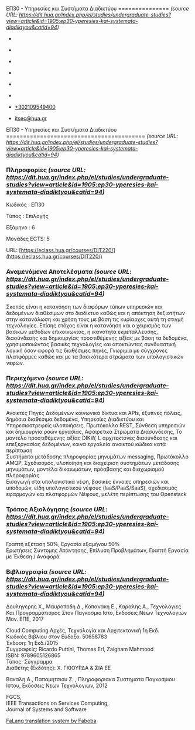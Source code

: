 ΕΠ30 - Υπηρεσίες και Συστήματα Διαδικτύου
===============    *(source URL: https://dit.hua.gr/index.php/el/studies/undergraduate-studies?view=article&id=1905:ep30-yperesies-kai-systemata-diadiktyou&catid=94)*

*   [](https://www.facebook.com/ditharokopio)
*   [](https://www.youtube.com/channel/UCEHkYirpXF1nSLxDCrfDZ4A)
*   [](https://www.linkedin.com/company/77699385)
*   [](https://www.instagram.com/dithua)

*   [](https://dit.hua.gr/index.php/el/studies/undergraduate-studies)
*   [](https://dit.hua.gr/index.php/en/studies/undergraduate-studies)

*   [+302109549400](tel:+302109549400)
*   [itsec@hua.gr](mailto:itsec@hua.gr)

ΕΠ30 - Υπηρεσίες και Συστήματα Διαδικτύου
=========================================  *(source URL: https://dit.hua.gr/index.php/el/studies/undergraduate-studies?view=article&id=1905:ep30-yperesies-kai-systemata-diadiktyou&catid=94)*

### Πληροφορίες  *(source URL: https://dit.hua.gr/index.php/el/studies/undergraduate-studies?view=article&id=1905:ep30-yperesies-kai-systemata-diadiktyou&catid=94)*

Κωδικός : ΕΠ30

Τύπος : Επιλογής

Εξάμηνο : 6

Μονάδες ECTS: 5

URL: [https://eclass.hua.gr/courses/DIT220/](https://eclass.hua.gr/courses/DIT220/)

### Αναμενόμενα Αποτελέσματα  *(source URL: https://dit.hua.gr/index.php/el/studies/undergraduate-studies?view=article&id=1905:ep30-yperesies-kai-systemata-diadiktyou&catid=94)*

Σκοπός είναι η κατανόηση των διαφόρων τύπων υπηρεσιών και δεδομένων διαθέσιμων στο διαδίκτυο καθώς και η απόκτηση δεξιοτήτων στην κατανάλωση και χρήση τους με βάση τις κυρίαρχες αυτή τη στιγμή τεχνολογίες. Επίσης στόχος είναι η κατανόηση και ο χειρισμός των βασικών μεθόδων επικοινωνίας, η ικανότητα εκμετάλλευσης, διασύνδεσης και δημιουργίας προστιθέμενης αξίας με βάση τα δεδομένα, χρησιμοποιώντας βασικές τεχνολογίες και αποκτώντας συνδυαστική λογική όσον αφορά τις διαθέσιμες πηγές, Γνωριμία με σύγχρονες πλατφόρμες καθώς και με τα βασικότερα στρώματα των υπολογιστικών νεφών.

### Περιεχόμενο  *(source URL: https://dit.hua.gr/index.php/el/studies/undergraduate-studies?view=article&id=1905:ep30-yperesies-kai-systemata-diadiktyou&catid=94)*

Ανοικτές Πηγές Δεδομένων κοινωνικά δίκτυα και APIs, έξυπνες πόλεις, δημόσια διαθέσιμα δεδομένα, Υπηρεσίες Διαδικτύου και Υπηρεσιοστρεφείς υλοποιήσεις, Πρωτόκολλο REST, Σύνθεση υπηρεσιών και δημιουργία ροών εργασίας, Αφαιρετικά Στρώματα Διασύνδεσης, Το μοντέλο προστιθέμενης αξίας DIKW, L αρχιτεκτονές διασύνδεσης και επεξεργασίας δεδομένων, κοινά εργαλεία ανοικτού κώδικα κατά περίπτωση  
Συστήματα μετάδοσης πληροφορίας μηνυμάτων messaging, Πρωτόκολλο AMQP, Σχεδιασμός, υλοποίηση και διαχείριση συστημάτων μετάδοσης μηνυμάτων, μοντέλα δικαιωμάτων, πρόσβασης και διαχωρισμού πληροφορίας  
Εισαγωγή στα υπολογιστικά νέφη, βασικές έννοιες υπηρεσιών και υποδομών, είδη υπολογιστικού νέφους (IaaS/PaaS/SaaS), σχεδιασμός εφαρμογών και πλατφορμών Νέφους, μελέτη περίπτωσης του Openstack

### Τρόπος Αξιολόγησης  *(source URL: https://dit.hua.gr/index.php/el/studies/undergraduate-studies?view=article&id=1905:ep30-yperesies-kai-systemata-diadiktyou&catid=94)*

Γραπτή εξέταση 50%, Εργασία εξαμήνου 50%  
Ερωτήσεις Σύντομης Απάντησης, Επίλυση Προβλημάτων, Γραπτή Εργασία με Έκθεση / Αναφορά

### Βιβλιογραφία  *(source URL: https://dit.hua.gr/index.php/el/studies/undergraduate-studies?view=article&id=1905:ep30-yperesies-kai-systemata-diadiktyou&catid=94)*

Δουληγερης Χ., Μαυροποδη Δ., Κοπανακη Ε., Καραλης Α., Τεχνολογιες Και Προγραμματισμος Στον Παγκοσμιο Ιστο, Εκδοσεις Νεων Τεχνολογιων Μον. ΕΠΕ, 2017  
  
Cloud Computing Αρχές, Τεχνολογία και Αρχιτεκτονική 1η Εκδ.  
Κωδικός Βιβλίου στον Εύδοξο: 50658783  
Έκδοση: 1η Εκδ./2015  
Συγγραφείς: Ricardo Puttini, Thomas Erl, Zaigham Mahmood  
ISBN: 9789605126865  
Τύπος: Σύγγραμμα  
Διαθέτης (Εκδότης): Χ. ΓΚΙΟΥΡΔΑ & ΣΙΑ ΕΕ  
  
Βακαλη Α., Παπαμητσιου Ζ. , Πληροφοριακα Συστηματα Παγκοσμιου Ιστου, Εκδοσεις Νεων Τεχνολογιων, 2012

FGCS,  
IEEE Transactions on Services Computing,  
Journal of Systems and Software

[FaLang translation system by Faboba](http://www.faboba.com/ "Faboba : Création de composantJoomla")

[](https://dit.hua.gr/index.php/el/studies/undergraduate-studies?view=article&id=1905:ep30-yperesies-kai-systemata-diadiktyou&catid=94#)
